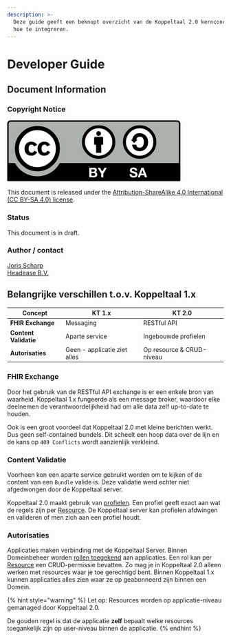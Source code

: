 ```yaml
---
description: >-
  Deze guide geeft een beknopt overzicht van de Koppeltaal 2.0 kernconcepten en
  hoe te integreren.
---
```


# Developer Guide

## Document Information

### Copyright Notice

![](.gitbook/assets/sharealike.png)

This document is released under the [Attribution-ShareAlike 4.0 International (CC BY-SA 4.0) license](https://creativecommons.org/licenses/by-sa/4.0/).

### Status

This document is in draft.

### Author / contact

[Joris Scharp](mailto:joris@headease.nl)\
[Headease B.V.](https://www.headease.nl/)

## Belangrijke verschillen t.o.v. Koppeltaal 1.x

| Concept               | **KT 1.x**                   | KT 2.0                    |
| --------------------- | ---------------------------- | ------------------------- |
| **FHIR Exchange**     | Messaging                    | RESTful API               |
| **Content Validatie** | Aparte service               | Ingebouwde profielen      |
| **Autorisaties**      | Geen - applicatie ziet alles | Op resource & CRUD-niveau |

### FHIR Exchange

Door het gebruik van de RESTful API exchange is er een enkele bron van waarheid. Koppeltaal 1.x fungeerde als een message broker, waardoor elke deelnemen de verantwoordelijkheid had om alle data zelf up-to-date te houden.&#x20;

Ook is een groot voordeel dat Koppeltaal 2.0 met kleine berichten werkt. Dus geen self-contained bundels. Dit scheelt een hoop data over de lijn en de kans op `409 Conflicts` wordt aanzienlijk verkleind.

### Content Validatie

Voorheen kon een aparte service gebruikt worden om te kijken of de content van een `Bundle` valide is. Deze validatie werd echter niet afgedwongen door de Koppeltaal server.

Koppeltaal 2.0 maakt gebruik van [profielen](https://simplifier.net/Koppeltaalv2.0/\~resources?fhirVersion=R4). Een profiel geeft exact aan wat de regels zijn per [Resource](https://www.hl7.org/fhir/resourcelist.html). De Koppeltaal server kan profielen afdwingen en valideren of men zich aan een profiel houdt.

### **Autorisaties**

Applicaties maken verbinding met de Koppeltaal Server. Binnen Domeinbeheer worden [rollen toegekend](domeinbeheer/rollen-beheren/) aan applicaties. Een rol kan per [Resource](https://www.hl7.org/fhir/resourcelist.html) een CRUD-permissie bevatten. Zo mag je in Koppeltaal 2.0 alleen werken met resources waar je toe gerechtigd bent. Binnen Koppeltaal 1.x kunnen applicaties alles zien waar ze op geabonneerd zijn binnen een Domein.

{% hint style="warning" %}
Let op: Resources worden op applicatie-niveau gemanaged door Koppeltaal 2.0.&#x20;

De gouden regel is dat de applicatie **zelf** bepaalt welke resources toegankelijk zijn op user-niveau binnen de applicatie.
{% endhint %}

##
